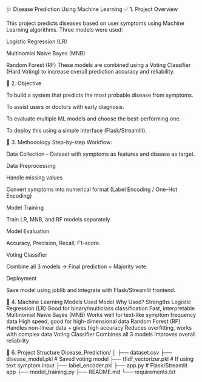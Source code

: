 🩺 Disease Prediction Using Machine Learning
✅ 1. Project Overview

This project predicts diseases based on user symptoms using Machine Learning algorithms. Three models were used:

Logistic Regression (LR)

Multinomial Naive Bayes (MNB)

Random Forest (RF)
These models are combined using a Voting Classifier (Hard Voting) to increase overall prediction accuracy and reliability.

🎯 2. Objective

To build a system that predicts the most probable disease from symptoms.

To assist users or doctors with early diagnosis.

To evaluate multiple ML models and choose the best-performing one.

To deploy this using a simple interface (Flask/Streamlit).

🧠 3. Methodology
Step-by-step Workflow:

Data Collection – Dataset with symptoms as features and disease as target.

Data Preprocessing

Handle missing values

Convert symptoms into numerical format (Label Encoding / One-Hot Encoding)

Model Training

Train LR, MNB, and RF models separately.

Model Evaluation

Accuracy, Precision, Recall, F1-score.

Voting Classifier

Combine all 3 models → Final prediction = Majority vote.

Deployment

Save model using joblib and integrate with Flask/Streamlit frontend.

🤖 4. Machine Learning Models Used
Model	Why Used?	Strengths
Logistic Regression (LR)	Good for binary/multiclass classification	Fast, interpretable
Multinomial Naive Bayes (MNB)	Works well for text-like symptom frequency data	High speed, good for high-dimensional data
Random Forest (RF)	Handles non-linear data + gives high accuracy	Reduces overfitting, works with complex data
Voting Classifier	Combines all 3 models	Improves overall reliability


📁 6. Project Structure
Disease_Prediction/
│
├── dataset.csv
├── disease_model.pkl          # Saved voting model
├── tfidf_vectorizer.pkl       # If using text symptom input
├── label_encoder.pkl
├── app.py                     # Flask/Streamlit app
├── model_training.py
├── README.md
└── requirements.txt

